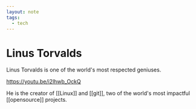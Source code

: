 ```yaml
---
layout: note
tags:
  - tech
---
```


# Linus Torvalds

Linus Torvalds is one of the world's most respected geniuses.

https://youtu.be/i2lhwb_OckQ

He is the creator of [[Linux]] and [[git]], two of the world's most impactful [[opensource]] projects.
